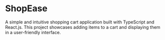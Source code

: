 # ShopEase
A simple and intuitive shopping cart application built with TypeScript and React.js. This project showcases adding items to a cart and displaying them in a user-friendly interface.
